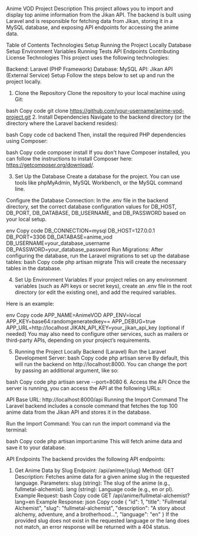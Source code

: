 Anime VOD Project
Description
This project allows you to import and display top anime information from the Jikan API. The backend is built using Laravel and is responsible for fetching data from Jikan, storing it in a MySQL database, and exposing API endpoints for accessing the anime data.

Table of Contents
Technologies
Setup
Running the Project Locally
Database Setup
Environment Variables
Running Tests
API Endpoints
Contributing
License
Technologies
This project uses the following technologies:

Backend: Laravel (PHP Framework)
Database: MySQL
API: Jikan API (External Service)
Setup
Follow the steps below to set up and run the project locally.

1. Clone the Repository
Clone the repository to your local machine using Git:

bash
Copy code
git clone https://github.com/your-username/anime-vod-project.git
2. Install Dependencies
Navigate to the backend directory (or the directory where the Laravel backend resides):

bash
Copy code
cd backend
Then, install the required PHP dependencies using Composer:

bash
Copy code
composer install
If you don't have Composer installed, you can follow the instructions to install Composer here: https://getcomposer.org/download/.

3. Set Up the Database
Create a database for the project. You can use tools like phpMyAdmin, MySQL Workbench, or the MySQL command line.

Configure the Database Connection: In the .env file in the backend directory, set the correct database configuration values for DB_HOST, DB_PORT, DB_DATABASE, DB_USERNAME, and DB_PASSWORD based on your local setup.

env
Copy code
DB_CONNECTION=mysql
DB_HOST=127.0.0.1
DB_PORT=3306
DB_DATABASE=anime_vod
DB_USERNAME=your_database_username
DB_PASSWORD=your_database_password
Run Migrations: After configuring the database, run the Laravel migrations to set up the database tables:
bash
Copy code
php artisan migrate
This will create the necessary tables in the database.

4. Set Up Environment Variables
If your project relies on any environment variables (such as API keys or secret keys), create an .env file in the root directory (or edit the existing one), and add the required variables.

Here is an example:

env
Copy code
APP_NAME=AnimeVOD
APP_ENV=local
APP_KEY=base64:randomgeneratedkey==
APP_DEBUG=true
APP_URL=http://localhost
JIKAN_API_KEY=your_jikan_api_key (optional if needed)
You may also need to configure other services, such as mailers or third-party APIs, depending on your project’s requirements.

5. Running the Project Locally
Backend (Laravel)
Run the Laravel Development Server:
bash
Copy code
php artisan serve
By default, this will run the backend on http://localhost:8000. You can change the port by passing an additional argument, like so:

bash
Copy code
php artisan serve --port=8080
6. Access the API
Once the server is running, you can access the API at the following URLs:

API Base URL: http://localhost:8000/api
Running the Import Command
The Laravel backend includes a console command that fetches the top 100 anime data from the Jikan API and stores it in the database.

Run the Import Command:
You can run the import command via the terminal:

bash
Copy code
php artisan import:anime
This will fetch anime data and save it to your database.

API Endpoints
The backend provides the following API endpoints:

1. Get Anime Data by Slug
Endpoint: /api/anime/{slug}
Method: GET
Description: Fetches anime data for a given anime slug in the requested language.
Parameters:
slug (string): The slug of the anime (e.g., fullmetal-alchemist).
lang (string): Language code (e.g., en or pl).
Example Request:
bash
Copy code
GET /api/anime/fullmetal-alchemist?lang=en
Example Response:
json
Copy code
{
  "id": 1,
  "title": "Fullmetal Alchemist",
  "slug": "fullmetal-alchemist",
  "description": "A story about alchemy, adventure, and a brotherhood...",
  "language": "en"
}
If the provided slug does not exist in the requested language or the lang does not match, an error response will be returned with a 404 status.


